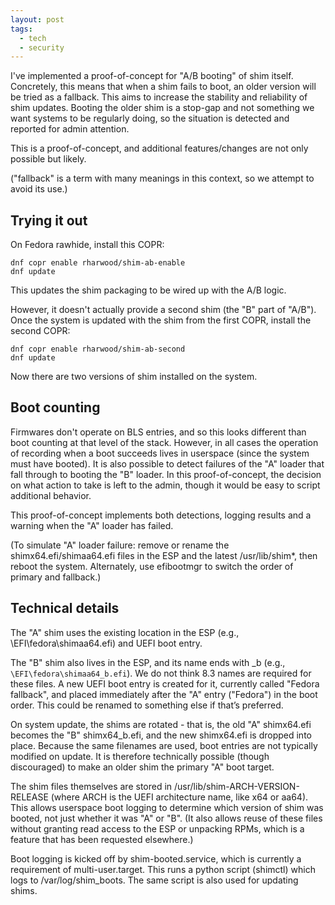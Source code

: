 ```yaml
---
layout: post
tags:
  - tech
  - security
---
```


I've implemented a proof-of-concept for "A/B booting" of shim itself.
Concretely, this means that when a shim fails to boot, an older version will
be tried as a fallback.  This aims to increase the stability and reliability
of shim updates.  Booting the older shim is a stop-gap and not something we
want systems to be regularly doing, so the situation is detected and reported
for admin attention.

This is a proof-of-concept, and additional features/changes are not only
possible but likely.

("fallback" is a term with many meanings in this context, so we attempt to
avoid its use.)

## Trying it out

On Fedora rawhide, install this COPR:

```
dnf copr enable rharwood/shim-ab-enable
dnf update
```

This updates the shim packaging to be wired up with the A/B logic.

However, it doesn't actually provide a second shim (the "B" part of "A/B").
Once the system is updated with the shim from the first COPR, install the
second COPR:

```
dnf copr enable rharwood/shim-ab-second
dnf update
```

Now there are two versions of shim installed on the system.

## Boot counting

Firmwares don't operate on BLS entries, and so this looks different than boot
counting at that level of the stack.  However, in all cases the operation of
recording when a boot succeeds lives in userspace (since the system must have
booted).  It is also possible to detect failures of the "A" loader that fall
through to booting the "B" loader.  In this proof-of-concept, the decision on
what action to take is left to the admin, though it would be easy to script
additional behavior.

This proof-of-concept implements both detections, logging results and a
warning when the "A" loader has failed.

(To simulate "A" loader failure: remove or rename the shimx64.efi/shimaa64.efi
files in the ESP and the latest /usr/lib/shim*, then reboot the system.
Alternately, use efibootmgr to switch the order of primary and fallback.)

## Technical details

The "A" shim uses the existing location in the ESP (e.g.,
\EFI\fedora\shimaa64.efi) and UEFI boot entry.

The "B" shim also lives in the ESP, and its name ends with \_b (e.g.,
`\EFI\fedora\shimaa64_b.efi`).  We do not think 8.3 names are required for
these files.  A new UEFI boot entry is created for it, currently called
"Fedora fallback", and placed immediately after the "A" entry ("Fedora") in
the boot order.  This could be renamed to something else if that’s preferred.

On system update, the shims are rotated - that is, the old "A" shimx64.efi
becomes the "B" shimx64\_b.efi, and the new shimx64.efi is dropped into place.
Because the same filenames are used, boot entries are not typically modified
on update.  It is therefore technically possible (though discouraged) to make
an older shim the primary "A" boot target.

The shim files themselves are stored in /usr/lib/shim-ARCH-VERSION-RELEASE
(where ARCH is the UEFI architecture name, like x64 or aa64).  This allows
userspace boot logging to determine which version of shim was booted, not just
whether it was "A" or "B".  (It also allows reuse of these files without
granting read access to the ESP or unpacking RPMs, which is a feature that has
been requested elsewhere.)

Boot logging is kicked off by shim-booted.service, which is currently a
requirement of multi-user.target.  This runs a python script (shimctl) which
logs to /var/log/shim\_boots.  The same script is also used for updating shims.
